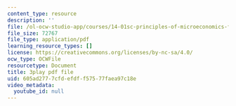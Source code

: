 ```yaml
---
content_type: resource
description: ''
file: /ol-ocw-studio-app/courses/14-01sc-principles-of-microeconomics-fall-2011/605ad2777cfdefdff57577faea97c18e_1jLfD9ulntU.pdf
file_size: 72767
file_type: application/pdf
learning_resource_types: []
license: https://creativecommons.org/licenses/by-nc-sa/4.0/
ocw_type: OCWFile
resourcetype: Document
title: 3play pdf file
uid: 605ad277-7cfd-efdf-f575-77faea97c18e
video_metadata:
  youtube_id: null
---
```

